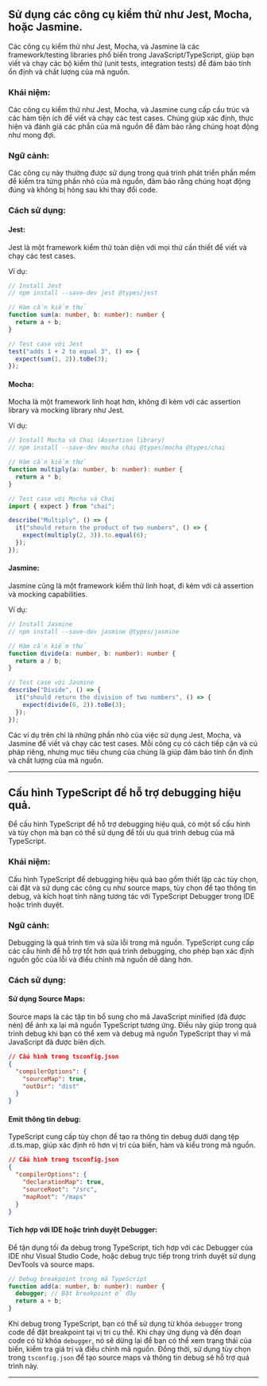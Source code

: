 ## Sử dụng các công cụ kiểm thử như Jest, Mocha, hoặc Jasmine.

Các công cụ kiểm thử như Jest, Mocha, và Jasmine là các framework/testing libraries phổ biến trong JavaScript/TypeScript, giúp bạn viết và chạy các bộ kiểm thử (unit tests, integration tests) để đảm bảo tính ổn định và chất lượng của mã nguồn.

### Khái niệm:

Các công cụ kiểm thử như Jest, Mocha, và Jasmine cung cấp cấu trúc và các hàm tiện ích để viết và chạy các test cases. Chúng giúp xác định, thực hiện và đánh giá các phần của mã nguồn để đảm bảo rằng chúng hoạt động như mong đợi.

### Ngữ cảnh:

Các công cụ này thường được sử dụng trong quá trình phát triển phần mềm để kiểm tra từng phần nhỏ của mã nguồn, đảm bảo rằng chúng hoạt động đúng và không bị hỏng sau khi thay đổi code.

### Cách sử dụng:

#### Jest:

Jest là một framework kiểm thử toàn diện với mọi thứ cần thiết để viết và chạy các test cases.

Ví dụ:

```typescript
// Install Jest
// npm install --save-dev jest @types/jest

// Hàm cần kiểm thử
function sum(a: number, b: number): number {
  return a + b;
}

// Test case với Jest
test("adds 1 + 2 to equal 3", () => {
  expect(sum(1, 2)).toBe(3);
});
```

#### Mocha:

Mocha là một framework linh hoạt hơn, không đi kèm với các assertion library và mocking library như Jest.

Ví dụ:

```typescript
// Install Mocha và Chai (Assertion library)
// npm install --save-dev mocha chai @types/mocha @types/chai

// Hàm cần kiểm thử
function multiply(a: number, b: number): number {
  return a * b;
}

// Test case với Mocha và Chai
import { expect } from "chai";

describe("Multiply", () => {
  it("should return the product of two numbers", () => {
    expect(multiply(2, 3)).to.equal(6);
  });
});
```

#### Jasmine:

Jasmine cũng là một framework kiểm thử linh hoạt, đi kèm với cả assertion và mocking capabilities.

Ví dụ:

```typescript
// Install Jasmine
// npm install --save-dev jasmine @types/jasmine

// Hàm cần kiểm thử
function divide(a: number, b: number): number {
  return a / b;
}

// Test case với Jasmine
describe("Divide", () => {
  it("should return the division of two numbers", () => {
    expect(divide(6, 2)).toBe(3);
  });
});
```

Các ví dụ trên chỉ là những phần nhỏ của việc sử dụng Jest, Mocha, và Jasmine để viết và chạy các test cases. Mỗi công cụ có cách tiếp cận và cú pháp riêng, nhưng mục tiêu chung của chúng là giúp đảm bảo tính ổn định và chất lượng của mã nguồn.

---

## Cấu hình TypeScript để hỗ trợ debugging hiệu quả.

Để cấu hình TypeScript để hỗ trợ debugging hiệu quả, có một số cấu hình và tùy chọn mà bạn có thể sử dụng để tối ưu quá trình debug của mã TypeScript.

### Khái niệm:

Cấu hình TypeScript để debugging hiệu quả bao gồm thiết lập các tùy chọn, cài đặt và sử dụng các công cụ như source maps, tùy chọn để tạo thông tin debug, và kích hoạt tính năng tương tác với TypeScript Debugger trong IDE hoặc trình duyệt.

### Ngữ cảnh:

Debugging là quá trình tìm và sửa lỗi trong mã nguồn. TypeScript cung cấp các cấu hình để hỗ trợ tốt hơn quá trình debugging, cho phép bạn xác định nguồn gốc của lỗi và điều chỉnh mã nguồn dễ dàng hơn.

### Cách sử dụng:

#### Sử dụng Source Maps:

Source maps là các tập tin bổ sung cho mã JavaScript minified (đã được nén) để ánh xạ lại mã nguồn TypeScript tương ứng. Điều này giúp trong quá trình debug khi bạn có thể xem và debug mã nguồn TypeScript thay vì mã JavaScript đã được biên dịch.

```json
// Cấu hình trong tsconfig.json
{
  "compilerOptions": {
    "sourceMap": true,
    "outDir": "dist"
  }
}
```

#### Emit thông tin debug:

TypeScript cung cấp tùy chọn để tạo ra thông tin debug dưới dạng tệp .d.ts.map, giúp xác định rõ hơn vị trí của biến, hàm và kiểu trong mã nguồn.

```json
// Cấu hình trong tsconfig.json
{
  "compilerOptions": {
    "declarationMap": true,
    "sourceRoot": "/src",
    "mapRoot": "/maps"
  }
}
```

#### Tích hợp với IDE hoặc trình duyệt Debugger:

Để tận dụng tối đa debug trong TypeScript, tích hợp với các Debugger của IDE như Visual Studio Code, hoặc debug trực tiếp trong trình duyệt sử dụng DevTools và source maps.

```typescript
// Debug breakpoint trong mã TypeScript
function add(a: number, b: number): number {
  debugger; // Đặt breakpoint ở đây
  return a + b;
}
```

Khi debug trong TypeScript, bạn có thể sử dụng từ khóa `debugger` trong code để đặt breakpoint tại vị trí cụ thể. Khi chạy ứng dụng và đến đoạn code có từ khóa `debugger`, nó sẽ dừng lại để bạn có thể xem trạng thái của biến, kiểm tra giá trị và điều chỉnh mã nguồn. Đồng thời, sử dụng tùy chọn trong `tsconfig.json` để tạo source maps và thông tin debug sẽ hỗ trợ quá trình này.

---
